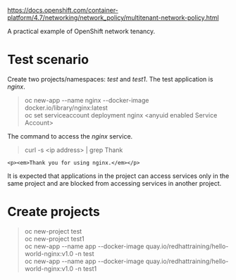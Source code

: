 https://docs.openshift.com/container-platform/4.7/networking/network_policy/multitenant-network-policy.html

A practical example of OpenShift network tenancy.

# Test scenario

Create two projects/namespaces: *test* and *test1*. The test application is *nginx*.

> oc new-app --name nginx --docker-image docker.io/library/nginx:latest<br>
> oc set serviceaccount deployment nginx \<anyuid enabled Service Account\>

The command to access the *nginx* service.<br>

> curl -s \<ip address\> | grep Thank
```
<p><em>Thank you for using nginx.</em></p>

```

It is expected that applications in the project can access services only in the same project and are blocked from accessing services in another project.

# Create projects

> oc new-project test<br>
> oc new-project test1<br>
> oc new-app --name app --docker-image quay.io/redhattraining/hello-world-nginx:v1.0 -n test<br>
> oc new-app --name app --docker-image quay.io/redhattraining/hello-world-nginx:v1.0 -n test1<br>




